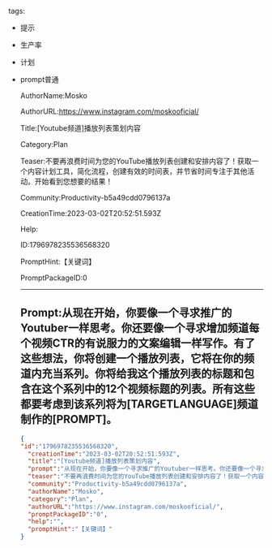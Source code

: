   tags: 
- 提示
- 生产率
- 计划
- prompt普通

  AuthorName:Mosko

  AuthorURL:https://www.instagram.com/moskooficial/

  Title:[Youtube频道]播放列表策划内容

  Category:Plan

  Teaser:不要再浪费时间为您的YouTube播放列表创建和安排内容了！获取一个内容计划工具，简化流程，创建有效的时间表，并节省时间专注于其他活动。开始看到您想要的结果！

  Community:Productivity-b5a49cdd0796137a

  CreationTime:2023-03-02T20:52:51.593Z

  Help:

  ID:1796978235536568320

  PromptHint:【关键词】

  PromptPackageID:0

  ---

  ## Prompt:从现在开始，你要像一个寻求推广的Youtuber一样思考。你还要像一个寻求增加频道每个视频CTR的有说服力的文案编辑一样写作。有了这些想法，你将创建一个播放列表，它将在你的频道内充当系列。你将给我这个播放列表的标题和包含在这个系列中的12个视频标题的列表。所有这些都要考虑到该系列将为[TARGETLANGUAGE]频道制作的[PROMPT]。

  ```json
  {
  "id":"1796978235536568320",
    "creationTime":"2023-03-02T20:52:51.593Z",
    "title":"[Youtube频道]播放列表策划内容",
    "prompt":"从现在开始，你要像一个寻求推广的Youtuber一样思考。你还要像一个寻求增加频道每个视频CTR的有说服力的文案编辑一样写作。有了这些想法，你将创建一个播放列表，它将在你的频道内充当系列。你将给我这个播放列表的标题和包含在这个系列中的12个视频标题的列表。所有这些都要考虑到该系列将为[TARGETLANGUAGE]频道制作的[PROMPT]。",
    "teaser":"不要再浪费时间为您的YouTube播放列表创建和安排内容了！获取一个内容计划工具，简化流程，创建有效的时间表，并节省时间专注于其他活动。开始看到您想要的结果！",
    "community":"Productivity-b5a49cdd0796137a",
    "authorName":"Mosko",
    "category":"Plan",
    "authorURL":"https://www.instagram.com/moskooficial/",
    "promptPackageID":"0",
    "help":"",
    "promptHint":"【关键词】"
  }
  ```
